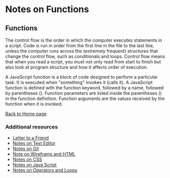 # Notes on Functions

## Functions

The control flow is the order in which the computer executes statements in a script. Code is run in order from the first line in the file to the last line, unless the computer runs across the (extremely frequent) structures that change the control flow, such as conditionals and loops. Control flow means that when you read a script, you must not only read from start to finish but also look at program structure and how it affects order of execution.

A JavaScript function is a block of code designed to perform a particular task. It is executed when "something" invokes it (calls it). A JavaScript function is defined with the function keyword, followed by a name, followed by parentheses (). Function parameters are listed inside the parentheses () in the function definition. Function arguments are the values received by the function when it is invoked.

[Back to Home page](/README.md)

### Additional resources

- [Letter to a Friend](/SummeryForAFriend.md)
- [Notes on Text Editor](/TextEditorCommand.md)
- [Notes on Git](/GitNotes.md)
- [Note on Wireframs and HTML](/WireframeHTML.md)
- [Notes on CSS](/CSSnotes.md)
- [Notes on Java Script](/js1.md)
- [Notes on Operators and Loops](/OperatorsLoops.md)

